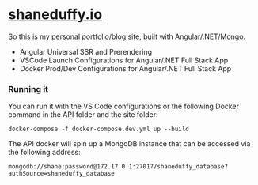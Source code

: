 # <a href="https://shaneduffy.io">shaneduffy.io</a>
So this is my personal portfolio/blog site, built with Angular/.NET/Mongo.
- Angular Universal SSR and Prerendering
- VSCode Launch Configurations for Angular/.NET Full Stack App
- Docker Prod/Dev Configurations for Angular/.NET Full Stack App

### Running it
You can run it with the VS Code configurations or the following Docker command in the API folder and the site folder:
```
docker-compose -f docker-compose.dev.yml up --build
```

The API docker will spin up a MongoDB instance that can be accessed via the following address:
```
mongodb://shane:password@172.17.0.1:27017/shaneduffy_database?authSource=shaneduffy_database
```
